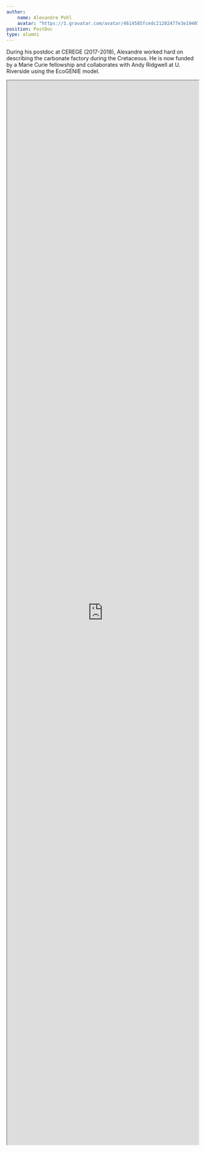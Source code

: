 ```yaml
---
author:
    name: Alexandre Pohl
    avatar: "https://1.gravatar.com/avatar/4614585fcedc21202477e3e19407e63a?s=256&d=identicon&r=G"
position: PostDoc 
type: alumni
---
```


<style>
    .page {
        padding-right: 0px;
    }
</style>

During his postdoc at CEREGE (2017-2018), Alexandre worked hard on describing the carbonate factory during the Cretaceous. He is now funded by a Marie Curie fellowship and collaborates with Andy Ridgwell at U. Riverside using the EcoGENIE model. 

<iframe src="https://alexpohl.github.io/" style="width:100%; height:70vh;"></iframe>
